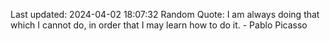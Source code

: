 Last updated: 2024-04-02 18:07:32
Random Quote: I am always doing that which I cannot do, in order that I may learn how to do it. - Pablo Picasso